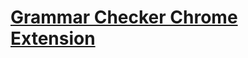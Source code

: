# [Grammar Checker Chrome Extension](https://github.com/MikeTeddyOmondi/grammar-checker-chrome-extension)